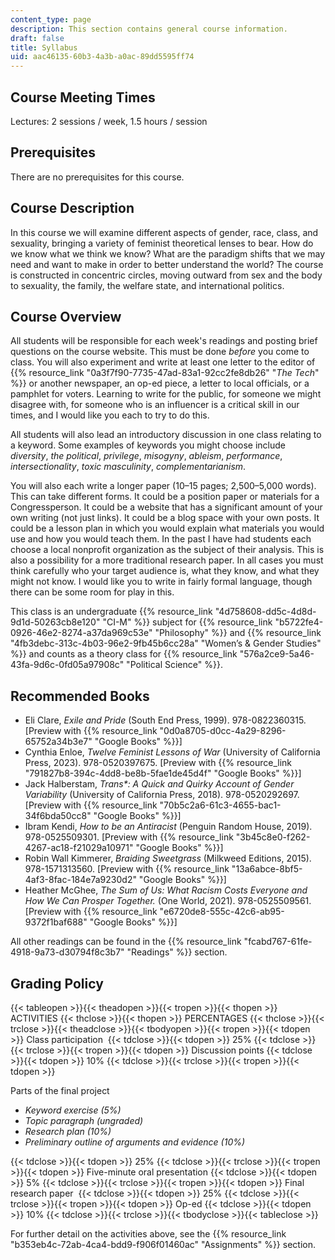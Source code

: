 ```yaml
---
content_type: page
description: This section contains general course information.
draft: false
title: Syllabus
uid: aac46135-60b3-4a3b-a0ac-89dd5595ff74
---
```

## Course Meeting Times

Lectures: 2 sessions / week, 1.5 hours / session

## Prerequisites

There are no prerequisites for this course.

## Course Description

In this course we will examine different aspects of gender, race, class, and sexuality, bringing a variety of feminist theoretical lenses to bear. How do we know what we think we know? What are the paradigm shifts that we may need and want to make in order to better understand the world? The course is constructed in concentric circles, moving outward from sex and the body to sexuality, the family, the welfare state, and international politics.

## Course Overview

All students will be responsible for each week's readings and posting brief questions on the course website. This must be done *before* you come to class. You will also experiment and write at least one letter to the editor of {{% resource_link "0a3f7f90-7735-47ad-83a1-92cc2fe8db26" "*The Tech*" %}} or another newspaper, an op-ed piece, a letter to local officials, or a pamphlet for voters. Learning to write for the public, for someone we might disagree with, for someone who is an influencer is a critical skill in our times, and I would like you each to try to do this.  

All students will also lead an introductory discussion in one class relating to a keyword. Some examples of keywords you might choose include *diversity*, *the political*, *privilege*, *misogyny*, *ableism*, *performance*, *intersectionality*, *toxic masculinity*, *complementarianism*. 

You will also each write a longer paper (10–15 pages; 2,500–5,000 words). This can take different forms. It could be a position paper or materials for a Congressperson. It could be a website that has a significant amount of your own writing (not just links). It could be a blog space with your own posts. It could be a lesson plan in which you would explain what materials you would use and how you would teach them. In the past I have had students each choose a local nonprofit organization as the subject of their analysis. This is also a possibility for a more traditional research paper. In all cases you must think carefully who your target audience is, what they know, and what they might not know. I would like you to write in fairly formal language, though there can be some room for play in this.

This class is an undergraduate {{% resource_link "4d758608-dd5c-4d8d-9d1d-50263cb8e120" "CI-M" %}} subject for {{% resource_link "b5722fe4-0926-46e2-8274-a37da969c53e" "Philosophy" %}} and {{% resource_link "4fb3debc-313c-4b03-96e2-9fb45b6cc28a" "Women’s & Gender Studies" %}} and counts as a theory class for {{% resource_link "576a2ce9-5a46-43fa-9d6c-0fd05a97908c" "Political Science" %}}.

## Recommended Books 

- Eli Clare, *Exile and Pride* (South End Press, 1999). 978-0822360315. \[Preview with {{% resource_link "0d0a8705-d0cc-4a29-8296-65752a34b3e7" "Google Books" %}}\]
- Cynthia Enloe, *Twelve Feminist Lessons of War* (University of California Press, 2023). 978-0520397675. \[Preview with {{% resource_link "791827b8-394c-4dd8-be8b-5fae1de45d4f" "Google Books" %}}\]
- Jack Halberstam, *Trans\*: A Quick and Quirky Account of Gender Variability* (University of California Press, 2018). 978-0520292697. \[Preview with {{% resource_link "70b5c2a6-61c3-4655-bac1-34f6bda50cc8" "Google Books" %}}\]
- Ibram Kendi, *How to be an Antiracist* (Penguin Random House, 2019). 978-0525509301. \[Preview with {{% resource_link "3b45c8e0-f262-4267-ac18-f21029a10971" "Google Books" %}}\]
- Robin Wall Kimmerer, *Braiding Sweetgrass* (Milkweed Editions, 2015). 978-1571313560. \[Preview with {{% resource_link "13a6abce-8bf5-4af3-8fac-184e7a9230d2" "Google Books" %}}\]
- Heather McGhee, *The Sum of Us: What Racism Costs Everyone and How We Can Prosper Together.* (One World, 2021). 978-0525509561. \[Preview with {{% resource_link "e6720de8-555c-42c6-ab95-9372f1baf688" "Google Books" %}}\]

All other readings can be found in the {{% resource_link "fcabd767-61fe-4918-9a73-d30794f8c3b7" "Readings" %}} section.

## Grading Policy

{{< tableopen >}}{{< theadopen >}}{{< tropen >}}{{< thopen >}}
ACTIVITIES
{{< thclose >}}{{< thopen >}}
PERCENTAGES
{{< thclose >}}{{< trclose >}}{{< theadclose >}}{{< tbodyopen >}}{{< tropen >}}{{< tdopen >}}
Class participation 
{{< tdclose >}}{{< tdopen >}}
25%
{{< tdclose >}}{{< trclose >}}{{< tropen >}}{{< tdopen >}}
Discussion points
{{< tdclose >}}{{< tdopen >}}
10%
{{< tdclose >}}{{< trclose >}}{{< tropen >}}{{< tdopen >}}

Parts of the final project

- *Keyword exercise (5%)*
- *Topic paragraph (ungraded)*
- *Research plan (10%)*
- *Preliminary outline of arguments and evidence (10%)*

{{< tdclose >}}{{< tdopen >}}
25%
{{< tdclose >}}{{< trclose >}}{{< tropen >}}{{< tdopen >}}
Five-minute oral presentation
{{< tdclose >}}{{< tdopen >}}
5%
{{< tdclose >}}{{< trclose >}}{{< tropen >}}{{< tdopen >}}
Final research paper 
{{< tdclose >}}{{< tdopen >}}
25%
{{< tdclose >}}{{< trclose >}}{{< tropen >}}{{< tdopen >}}
Op-ed
{{< tdclose >}}{{< tdopen >}}
10%
{{< tdclose >}}{{< trclose >}}{{< tbodyclose >}}{{< tableclose >}}

For further detail on the activities above, see the {{% resource_link "b353eb4c-72ab-4ca4-bdd9-f906f01460ac" "Assignments" %}} section.